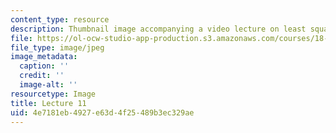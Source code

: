 ```yaml
---
content_type: resource
description: Thumbnail image accompanying a video lecture on least squares.
file: https://ol-ocw-studio-app-production.s3.amazonaws.com/courses/18-085-computational-science-and-engineering-i-fall-2008/4e7181eb4927e63d4f25489b3ec329ae_11.jpg
file_type: image/jpeg
image_metadata:
  caption: ''
  credit: ''
  image-alt: ''
resourcetype: Image
title: Lecture 11
uid: 4e7181eb-4927-e63d-4f25-489b3ec329ae
---
```

